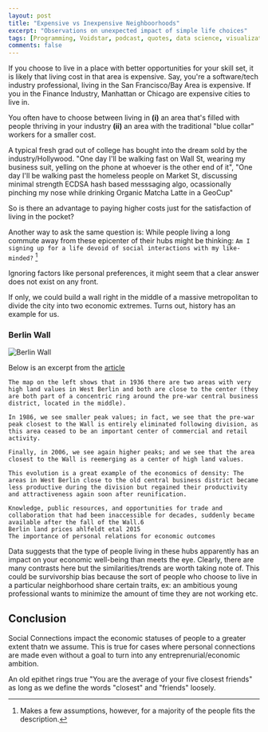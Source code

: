 ```yaml
---
layout: post
title: "Expensive vs Inexpensive Neighboorhoods"
excerpt: "Observations on unexpected impact of simple life choices"
tags: [Programming, Voidstar, podcast, quotes, data science, visualization]
comments: false
---
```

If you choose to live in a place with better opportunities for your skill set,
it is likely that living cost in that area is expensive. Say, you're a
software/tech industry professional, living in the San Francisco/Bay Area is
expensive. If you in the Finance Industry, Manhattan or Chicago are expensive
cities to live in.

You often have to choose between living in **(i)** an area that's filled with people
thriving in your industry **(ii)** an area with the traditional "blue collar" workers
for a smaller cost.

A typical fresh grad out of college has bought into the dream sold by the
industry/Hollywood. "One day I'll be walking fast on Wall St, wearing my
business suit, yelling on the phone at whoever is the other end of it", "One day
I'll be walking past the homeless people on Market St, discussing minimal
strength ECDSA hash based messsaging algo, ocassionally pinching my nose while
drinking Organic Matcha Latte in a GeoCup"

So is there an advantage to paying higher costs just for the satisfaction of
living in the pocket?

Another way to ask the same question is:
While people living a long commute away from these epicenter of their hubs might
be thinking:
``Am I signing up for a life devoid of social interactions with my
like-minded?`` [^1]
[^1]: Makes a few assumptions, however, for a majority of the people fits the description.

Ignoring factors like personal preferences, it might seem that a clear answer
does not exist on any front.

If only, we could build a wall right in the middle of a massive metropolitan to
divide the city into two economic extremes. Turns out, history has an example
for us.

### Berlin Wall
![Berlin Wall](https://ourworldindata.org/uploads/2019/11/berlin-land-prices-Ahlfeldt-etal-2015.png)


Below is an excerpt from the [article](https://ourworldindata.org/personal-relations-econ-outcomes)
```
The map on the left shows that in 1936 there are two areas with very high land values in West Berlin and both are close to the center (they are both part of a concentric ring around the pre-war central business district, located in the middle).

In 1986, we see smaller peak values; in fact, we see that the pre-war peak closest to the Wall is entirely eliminated following division, as this area ceased to be an important center of commercial and retail activity. 

Finally, in 2006, we see again higher peaks; and we see that the area closest to the Wall is reemerging as a center of high land values. 

This evolution is a great example of the economics of density: The areas in West Berlin close to the old central business district became less productive during the division but regained their productivity and attractiveness again soon after reunification. 

Knowledge, public resources, and opportunities for trade and collaboration that had been inaccessible for decades, suddenly became available after the fall of the Wall.6
Berlin land prices ahlfeldt etal 2015
The importance of personal relations for economic outcomes

```

Data suggests that the type of people living in these hubs apparently has an
impact on your economic well-being than meets the eye. Clearly, there are many
contrasts here but the similarities/trends are worth taking note of. This could
be survivorship bias because the sort of people who choose to live in a
particular neighborhood share certain traits, ex: an ambitious young
professional wants to minimize the amount of time they are not working
etc.

## Conclusion
Social Connections impact the economic statuses of people to a greater extent
thatn we assume. This is true for cases where personal connections are made even
without a goal to turn into any entreprenurial/economic ambition.

An old epithet rings true "You are the average of your five closest
friends" as long as we define the words "closest" and "friends" loosely.
